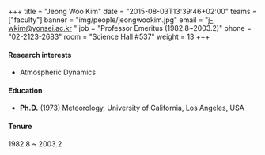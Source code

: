 +++
title = "Jeong Woo Kim"
date = "2015-08-03T13:39:46+02:00"
teams = ["faculty"]
banner = "img/people/jeongwookim.jpg"
email = "j-wkim@yonsei.ac.kr "
job = "Professor Emeritus (1982.8~2003.2)"
phone = "02-2123-2683"
room = "Science Hall #537"
weight = 13
+++

#### Research interests
+ Atmospheric Dynamics

#### Education
+ **Ph.D.** (1973) Meteorology, University of California, Los Angeles, USA

#### Tenure
1982.8 ~ 2003.2
